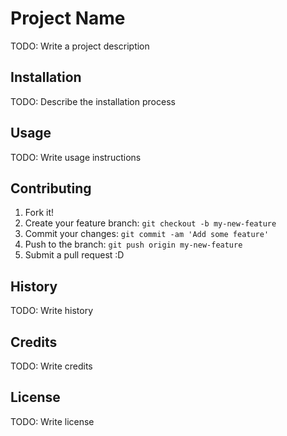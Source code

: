
[comment]: # (MMMMMMMMMMMMMMMMMMMMMMMMMMMMMMMMMMMMMMMMMMMMMMMMMMMMMMMMMMMMMMMMMMMMMMMMMMMMMMMM)
[comment]: # (MMMMMMMMMMMMMM                                                                 M)
[comment]: # (MMMMMMMMMMMZ                                                                   M)
[comment]: # (MMMMMMMMMO                                                                     M)
[comment]: # (MMMMMMMM                                                                       M)
[comment]: # (MMMMMMN                                                                        M)
[comment]: # (MMMMMZ                Z8DNNNDDOZ$              Z8NMMMMNDO$                     M)
[comment]: # (MMMM$             8MMMMMMMMMMMMMMMMMM$     DMMMMMMMMMMMMMMMMMZ                 M)
[comment]: # (MMMN            $MMMMMMMMMMMMMMMMMMMM    MMMMMMMMMMMMMMMMMMMMMMM               M)
[comment]: # (MMM            8MMMMMMMMMMMMMMMMMMMD   DMMMMMMMMMMMMMMMMMMMMMMMM$              M)
[comment]: # (MMZ           $MMMMMMMMMMMMMMMMMMMD   MMMMMMMMMMMMMMMMMMMMMMMMM                M)
[comment]: # (MM            MMMMMMMMMMMZ$$ONMMMM   MMMMMMMMMMMMMMMMMMMMMMMMM                 M)
[comment]: # (MD            MMMMMMMMMM$           8MMMMMMMMMMM8       $NMMO                  M)
[comment]: # (M             MMMMMMMMMMMMMMMO     $MMMMMMMMMMN                                M)
[comment]: # (M             8MMMMMMMMMMMMMMMMMMMMMMMMMMMMMMM     888888888888888             M)
[comment]: # (M              MMMMMMMMMMMMMMMMMMMMMMMMMMMMMMZ     MMMMMMMMMMMMMMM             M)
[comment]: # (M               8MMMMMMMMMMMMMMMMMMMMMMMMMMMM      MMMMMMMMMMMMMMM             M)
[comment]: # (M                 $MMMMMMMMMMMMMMMMMMMMMMMMMMZ     MMMMMMMMMMMMMMM             M)
[comment]: # (M                     ZMMMMMMMMMMMMMMMMMMMMMMM     NNNNNMMMMMMMMMM             M)
[comment]: # (M                NZ         $NMMMMMMMMMMMMMMMMM         ZMMMMMMMMM             M)
[comment]: # (M              $MMMMM8         MMMMMMMMMMMMMMMMMD$      MMMMMMMMMM             M)
[comment]: # (M             DMMMMMMMMMMMMMMMMMMMMMMMMMMMMMMMMMMMMMMMMMMMMMMMMMMM             M)
[comment]: # (M            MMMMMMMMMMMMMMMMMMMMMMMMMMMMMMMMMMMMMMMMMMMMMMMMMMMMM             M)
[comment]: # (M            MMMMMMMMMMMMMMMMMMMMMMMMMMMMMMMMMMMMMMMMMMMMMMMMMMMMM             M)
[comment]: # (M              DMMMMMMMMMMMMMMMMMMMMMMD$  MMMMMMMMMMMMMMMMMMMMMM              $M)
[comment]: # (M                 OMMMMMMMMMMMMMMMMN$       8MMMMMMMMMMMMMMMM$                MM)
[comment]: # (M                        $$$$$                   $ZZZZZ$$                    OMM)
[comment]: # (M                                                                           8MMM)
[comment]: # (M                                                                          NMMMM)
[comment]: # (M                                                                        ZMMMMMM)
[comment]: # (M                                                                      $MMMMMMMM)
[comment]: # (M                                                                    8MMMMMMMMMM)
[comment]: # (M                                                               $DMMMMMMMMMMMMMM)
[comment]: # (MMMMMMMMMMMMMMMMMMMMMMMMMMMMMMMMMMMMMMMMMMMMMMMMMMMMMMMMMMMMMMMMMMMMMMMMMMMMMMMM)



# Project Name

TODO: Write a project description

## Installation

TODO: Describe the installation process

## Usage

TODO: Write usage instructions

## Contributing

1. Fork it!
2. Create your feature branch: `git checkout -b my-new-feature`
3. Commit your changes: `git commit -am 'Add some feature'`
4. Push to the branch: `git push origin my-new-feature`
5. Submit a pull request :D

## History

TODO: Write history

## Credits

TODO: Write credits

## License

TODO: Write license